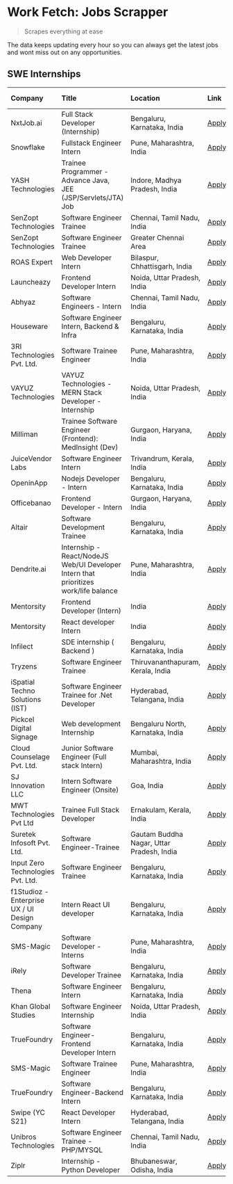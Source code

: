 # Work Fetch: Jobs Scrapper
> Scrapes everything at ease

The data keeps updating every hour so you can always get the latest jobs and wont miss out on any opportunities.

## SWE Internships
<!--START_SECTION:workfetch-->
| Company                                       | Title                                                                                | Location                                  | Link                                                                                                                                                                                                                                                                                               | Date Posted   |
|:----------------------------------------------|:-------------------------------------------------------------------------------------|:------------------------------------------|:---------------------------------------------------------------------------------------------------------------------------------------------------------------------------------------------------------------------------------------------------------------------------------------------------|:--------------|
| NxtJob.ai                                     | Full Stack Developer (Internship)                                                    | Bengaluru, Karnataka, India               | [Apply](https://in.linkedin.com/jobs/view/full-stack-developer-internship-at-nxtjob-ai-3829304067?refId=lsqZxuUGql5tEZ0%2FSUHKUQ%3D%3D&trackingId=hgqTS4lTh4Ny0nif7Gc3dg%3D%3D&position=14&pageNum=1&trk=public_jobs_jserp-result_search-card)                                                     | 2024-02-13    |
| Snowflake                                     | Fullstack Engineer Intern                                                            | Pune, Maharashtra, India                  | [Apply](https://in.linkedin.com/jobs/view/fullstack-engineer-intern-at-snowflake-3828959203?refId=lsqZxuUGql5tEZ0%2FSUHKUQ%3D%3D&trackingId=GeCcidKDZsB8D%2FLXTmh4Jg%3D%3D&position=15&pageNum=1&trk=public_jobs_jserp-result_search-card)                                                         | 2024-02-13    |
| YASH Technologies                             | Trainee Programmer - Advance Java, JEE (JSP/Servlets/JTA) Job                        | Indore, Madhya Pradesh, India             | [Apply](https://in.linkedin.com/jobs/view/trainee-programmer-advance-java-jee-jsp-servlets-jta-job-at-yash-technologies-3811759183?refId=lsqZxuUGql5tEZ0%2FSUHKUQ%3D%3D&trackingId=lAYMxVx%2FXdJzzYeWYrt3JA%3D%3D&position=21&pageNum=1&trk=public_jobs_jserp-result_search-card)                  | 2024-02-13    |
| SenZopt Technologies                          | Software Engineer Trainee                                                            | Chennai, Tamil Nadu, India                | [Apply](https://in.linkedin.com/jobs/view/software-engineer-trainee-at-senzopt-technologies-3827686880?refId=fEvsrrDypzxGvFaz2tMkMQ%3D%3D&trackingId=At2wi1cnFIch4qLbh3D5mg%3D%3D&position=7&pageNum=0&trk=public_jobs_jserp-result_search-card)                                                   | 2024-02-12    |
| SenZopt Technologies                          | Software Engineer Trainee                                                            | Greater Chennai Area                      | [Apply](https://in.linkedin.com/jobs/view/software-engineer-trainee-at-senzopt-technologies-3827688781?refId=fEvsrrDypzxGvFaz2tMkMQ%3D%3D&trackingId=fH9uANUacEnR2%2FiFgLqLqg%3D%3D&position=9&pageNum=0&trk=public_jobs_jserp-result_search-card)                                                 | 2024-02-12    |
| ROAS Expert                                   | Web Developer Intern                                                                 | Bilaspur, Chhattisgarh, India             | [Apply](https://in.linkedin.com/jobs/view/web-developer-intern-at-roas-expert-3828189292?refId=fEvsrrDypzxGvFaz2tMkMQ%3D%3D&trackingId=fwcnBNGNLVwaFiyWGhwfIQ%3D%3D&position=11&pageNum=0&trk=public_jobs_jserp-result_search-card)                                                                | 2024-02-12    |
| Launcheazy                                    | Frontend Developer Intern                                                            | Noida, Uttar Pradesh, India               | [Apply](https://in.linkedin.com/jobs/view/frontend-developer-intern-at-launcheazy-3825516433?refId=lsqZxuUGql5tEZ0%2FSUHKUQ%3D%3D&trackingId=kp20dmFhmmRcX4GKTRd6nA%3D%3D&position=3&pageNum=1&trk=public_jobs_jserp-result_search-card)                                                           | 2024-02-12    |
| Abhyaz                                        | Software Engineers - Intern                                                          | Chennai, Tamil Nadu, India                | [Apply](https://in.linkedin.com/jobs/view/software-engineers-intern-at-abhyaz-3828323617?refId=lsqZxuUGql5tEZ0%2FSUHKUQ%3D%3D&trackingId=%2FVmp9My%2BaobZviat7eagNg%3D%3D&position=5&pageNum=1&trk=public_jobs_jserp-result_search-card)                                                           | 2024-02-12    |
| Houseware                                     | Software Engineer Intern, Backend & Infra                                            | Bengaluru, Karnataka, India               | [Apply](https://in.linkedin.com/jobs/view/software-engineer-intern-backend-infra-at-houseware-3827877404?refId=lsqZxuUGql5tEZ0%2FSUHKUQ%3D%3D&trackingId=kDZmfSm0MYV1Q8RP3RESKw%3D%3D&position=9&pageNum=1&trk=public_jobs_jserp-result_search-card)                                               | 2024-02-12    |
| 3RI Technologies Pvt. Ltd.                    | Software Trainee Engineer                                                            | Pune, Maharashtra, India                  | [Apply](https://in.linkedin.com/jobs/view/software-trainee-engineer-at-3ri-technologies-pvt-ltd-3826557054?refId=lsqZxuUGql5tEZ0%2FSUHKUQ%3D%3D&trackingId=tRKmvJ%2Be862WvfUeN2YESg%3D%3D&position=10&pageNum=1&trk=public_jobs_jserp-result_search-card)                                          | 2024-02-10    |
| VAYUZ Technologies                            | VAYUZ Technologies - MERN Stack Developer - Internship                               | Noida, Uttar Pradesh, India               | [Apply](https://in.linkedin.com/jobs/view/vayuz-technologies-mern-stack-developer-internship-at-vayuz-technologies-3822619356?refId=lsqZxuUGql5tEZ0%2FSUHKUQ%3D%3D&trackingId=8lgU%2B4NC5wGWT8%2B1OoyF2w%3D%3D&position=19&pageNum=1&trk=public_jobs_jserp-result_search-card)                     | 2024-02-10    |
| Milliman                                      | Trainee Software Engineer (Frontend): MedInsight (Dev)                               | Gurgaon, Haryana, India                   | [Apply](https://in.linkedin.com/jobs/view/trainee-software-engineer-frontend-medinsight-dev-at-milliman-3792874280?refId=fEvsrrDypzxGvFaz2tMkMQ%3D%3D&trackingId=OtZvfnmLhun%2F7tGjLiadiw%3D%3D&position=18&pageNum=0&trk=public_jobs_jserp-result_search-card)                                    | 2024-02-09    |
| JuiceVendor Labs                              | Software Engineer Intern                                                             | Trivandrum, Kerala, India                 | [Apply](https://in.linkedin.com/jobs/view/software-engineer-intern-at-juicevendor-labs-3823487440?refId=lsqZxuUGql5tEZ0%2FSUHKUQ%3D%3D&trackingId=45PBlbx%2Bm%2FO3XqVnGnIb8A%3D%3D&position=22&pageNum=1&trk=public_jobs_jserp-result_search-card)                                                 | 2024-02-07    |
| OpeninApp                                     | Nodejs Developer - Intern                                                            | Bengaluru, Karnataka, India               | [Apply](https://in.linkedin.com/jobs/view/nodejs-developer-intern-at-openinapp-3822599762?refId=fEvsrrDypzxGvFaz2tMkMQ%3D%3D&trackingId=Z8zqabkQmbC6XULqMVphaA%3D%3D&position=20&pageNum=0&trk=public_jobs_jserp-result_search-card)                                                               | 2024-02-05    |
| Officebanao                                   | Frontend Developer - Intern                                                          | Gurgaon, Haryana, India                   | [Apply](https://in.linkedin.com/jobs/view/frontend-developer-intern-at-officebanao-3822614063?refId=fEvsrrDypzxGvFaz2tMkMQ%3D%3D&trackingId=N86y79xMBVY446Na8Gy26Q%3D%3D&position=2&pageNum=0&trk=public_jobs_jserp-result_search-card)                                                            | 2024-01-31    |
| Altair                                        | Software Development Trainee                                                         | Bengaluru, Karnataka, India               | [Apply](https://in.linkedin.com/jobs/view/software-development-trainee-at-altair-3817606202?refId=fEvsrrDypzxGvFaz2tMkMQ%3D%3D&trackingId=sdT0lpwUWFsDPnc5sEotUA%3D%3D&position=12&pageNum=0&trk=public_jobs_jserp-result_search-card)                                                             | 2024-01-31    |
| Dendrite.ai                                   | Internship - React/NodeJS Web/UI Developer Intern that prioritizes work/life balance | Pune, Maharashtra, India                  | [Apply](https://in.linkedin.com/jobs/view/internship-react-nodejs-web-ui-developer-intern-that-prioritizes-work-life-balance-at-dendrite-ai-3818948068?refId=lsqZxuUGql5tEZ0%2FSUHKUQ%3D%3D&trackingId=uBLJ3iZZxrwiAX3xo4siUw%3D%3D&position=4&pageNum=1&trk=public_jobs_jserp-result_search-card) | 2024-01-31    |
| Mentorsity                                    | Frontend Developer (Intern)                                                          | India                                     | [Apply](https://in.linkedin.com/jobs/view/frontend-developer-intern-at-mentorsity-3820303627?refId=lsqZxuUGql5tEZ0%2FSUHKUQ%3D%3D&trackingId=x9%2FdFr%2FAbUFplx%2F0LrS3qA%3D%3D&position=7&pageNum=1&trk=public_jobs_jserp-result_search-card)                                                     | 2024-01-31    |
| Mentorsity                                    | React developer Intern                                                               | India                                     | [Apply](https://in.linkedin.com/jobs/view/react-developer-intern-at-mentorsity-3820308129?refId=lsqZxuUGql5tEZ0%2FSUHKUQ%3D%3D&trackingId=pE3BtK6zu7Cfc8zA8%2Bmaxw%3D%3D&position=8&pageNum=1&trk=public_jobs_jserp-result_search-card)                                                            | 2024-01-31    |
| Infilect                                      | SDE internship ( Backend )                                                           | Bengaluru, Karnataka, India               | [Apply](https://in.linkedin.com/jobs/view/sde-internship-backend-at-infilect-3815120558?refId=fEvsrrDypzxGvFaz2tMkMQ%3D%3D&trackingId=Jn5i5KcL0C4PHSS00m0xGA%3D%3D&position=21&pageNum=0&trk=public_jobs_jserp-result_search-card)                                                                 | 2024-01-25    |
| Tryzens                                       | Software Engineer Trainee                                                            | Thiruvananthapuram, Kerala, India         | [Apply](https://in.linkedin.com/jobs/view/software-engineer-trainee-at-tryzens-3809363491?refId=fEvsrrDypzxGvFaz2tMkMQ%3D%3D&trackingId=d2xYA2%2FJAegvG2WuOyge1g%3D%3D&position=17&pageNum=0&trk=public_jobs_jserp-result_search-card)                                                             | 2024-01-18    |
| iSpatial Techno Solutions (IST)               | Software Engineer Trainee for .Net Developer                                         | Hyderabad, Telangana, India               | [Apply](https://in.linkedin.com/jobs/view/software-engineer-trainee-for-net-developer-at-ispatial-techno-solutions-ist-3826984352?refId=lsqZxuUGql5tEZ0%2FSUHKUQ%3D%3D&trackingId=D4H3%2FDP93Ig9pOo1DsZ92A%3D%3D&position=20&pageNum=1&trk=public_jobs_jserp-result_search-card)                   | 2024-01-16    |
| Pickcel Digital Signage                       | Web development Internship                                                           | Bengaluru North, Karnataka, India         | [Apply](https://in.linkedin.com/jobs/view/web-development-internship-at-pickcel-digital-signage-3826062393?refId=lsqZxuUGql5tEZ0%2FSUHKUQ%3D%3D&trackingId=3Vx40nDELgwaMkByCMboJw%3D%3D&position=16&pageNum=1&trk=public_jobs_jserp-result_search-card)                                            | 2024-01-15    |
| Cloud Counselage Pvt. Ltd.                    | Junior Software Engineer (Full stack Intern)                                         | Mumbai, Maharashtra, India                | [Apply](https://in.linkedin.com/jobs/view/junior-software-engineer-full-stack-intern-at-cloud-counselage-pvt-ltd-3803132814?refId=fEvsrrDypzxGvFaz2tMkMQ%3D%3D&trackingId=W%2BsBnpLw0xpOdVVMrvI9AA%3D%3D&position=24&pageNum=0&trk=public_jobs_jserp-result_search-card)                           | 2024-01-11    |
| SJ Innovation LLC                             | Intern Software Engineer (Onsite)                                                    | Goa, India                                | [Apply](https://in.linkedin.com/jobs/view/intern-software-engineer-onsite-at-sj-innovation-llc-3799959011?refId=lsqZxuUGql5tEZ0%2FSUHKUQ%3D%3D&trackingId=ORujuO6Sq%2FwU9MwyFaGUFw%3D%3D&position=12&pageNum=1&trk=public_jobs_jserp-result_search-card)                                           | 2024-01-11    |
| MWT Technologies Pvt Ltd                      | Trainee Full Stack Developer                                                         | Ernakulam, Kerala, India                  | [Apply](https://in.linkedin.com/jobs/view/trainee-full-stack-developer-at-mwt-technologies-pvt-ltd-3800921715?refId=fEvsrrDypzxGvFaz2tMkMQ%3D%3D&trackingId=vd0XWLuhVEw%2F9Vx8FBgVQw%3D%3D&position=3&pageNum=0&trk=public_jobs_jserp-result_search-card)                                          | 2024-01-09    |
| Suretek Infosoft Pvt. Ltd.                    | Software Engineer-Trainee                                                            | Gautam Buddha Nagar, Uttar Pradesh, India | [Apply](https://in.linkedin.com/jobs/view/software-engineer-trainee-at-suretek-infosoft-pvt-ltd-3800934643?refId=fEvsrrDypzxGvFaz2tMkMQ%3D%3D&trackingId=9iMC4c1n2CxygOVztRXSuA%3D%3D&position=6&pageNum=0&trk=public_jobs_jserp-result_search-card)                                               | 2024-01-09    |
| Input Zero Technologies Pvt. Ltd.             | Software Engineer Trainee                                                            | Bengaluru, Karnataka, India               | [Apply](https://in.linkedin.com/jobs/view/software-engineer-trainee-at-input-zero-technologies-pvt-ltd-3800927643?refId=fEvsrrDypzxGvFaz2tMkMQ%3D%3D&trackingId=teP5SxZ%2Bgy4ZCelR7LA%2BkA%3D%3D&position=25&pageNum=0&trk=public_jobs_jserp-result_search-card)                                   | 2024-01-09    |
| f1Studioz - Enterprise UX / UI Design Company | Intern React UI developer                                                            | Bengaluru, Karnataka, India               | [Apply](https://in.linkedin.com/jobs/view/intern-react-ui-developer-at-f1studioz-enterprise-ux-ui-design-company-3796354738?refId=fEvsrrDypzxGvFaz2tMkMQ%3D%3D&trackingId=mDQ0jaSWI8uRbCh9a3nG%2Bw%3D%3D&position=5&pageNum=0&trk=public_jobs_jserp-result_search-card)                            | 2024-01-08    |
| SMS-Magic                                     | Software Developer -Interns                                                          | Pune, Maharashtra, India                  | [Apply](https://in.linkedin.com/jobs/view/software-developer-interns-at-sms-magic-3799485343?refId=lsqZxuUGql5tEZ0%2FSUHKUQ%3D%3D&trackingId=vD3aCNRVQngcuC5dMkrOSA%3D%3D&position=2&pageNum=1&trk=public_jobs_jserp-result_search-card)                                                           | 2024-01-05    |
| iRely                                         | Software Developer Trainee                                                           | Bengaluru, Karnataka, India               | [Apply](https://in.linkedin.com/jobs/view/software-developer-trainee-at-irely-3801577534?refId=fEvsrrDypzxGvFaz2tMkMQ%3D%3D&trackingId=zcLRbXFOt3OuYHb%2F8rKyUw%3D%3D&position=8&pageNum=0&trk=public_jobs_jserp-result_search-card)                                                               | 2023-12-22    |
| Thena                                         | Software Engineer Intern                                                             | Bengaluru, Karnataka, India               | [Apply](https://in.linkedin.com/jobs/view/software-engineer-intern-at-thena-3778731751?refId=fEvsrrDypzxGvFaz2tMkMQ%3D%3D&trackingId=DjP3LRdkg4NDn%2BBYjW7d5Q%3D%3D&position=16&pageNum=0&trk=public_jobs_jserp-result_search-card)                                                                | 2023-12-05    |
| Khan Global Studies                           | Software Engineer Internship                                                         | Noida, Uttar Pradesh, India               | [Apply](https://in.linkedin.com/jobs/view/software-engineer-internship-at-khan-global-studies-3766942197?refId=lsqZxuUGql5tEZ0%2FSUHKUQ%3D%3D&trackingId=ArzmKt%2FJYZ6Nv0Smxwtk6A%3D%3D&position=17&pageNum=1&trk=public_jobs_jserp-result_search-card)                                            | 2023-11-27    |
| TrueFoundry                                   | Software Engineer- Frontend Developer Intern                                         | Bengaluru, Karnataka, India               | [Apply](https://in.linkedin.com/jobs/view/software-engineer-frontend-developer-intern-at-truefoundry-3790095058?refId=fEvsrrDypzxGvFaz2tMkMQ%3D%3D&trackingId=%2BHjWVVpdteGEbDS%2BT%2FEu%2Bw%3D%3D&position=13&pageNum=0&trk=public_jobs_jserp-result_search-card)                                 | 2023-11-24    |
| SMS-Magic                                     | Software Trainee Engineer                                                            | Pune, Maharashtra, India                  | [Apply](https://in.linkedin.com/jobs/view/software-trainee-engineer-at-sms-magic-3761409781?refId=lsqZxuUGql5tEZ0%2FSUHKUQ%3D%3D&trackingId=0u%2FctyoHg9aeum5RwuuBDQ%3D%3D&position=6&pageNum=1&trk=public_jobs_jserp-result_search-card)                                                          | 2023-11-16    |
| TrueFoundry                                   | Software Engineer-Backend Intern                                                     | Bengaluru, Karnataka, India               | [Apply](https://in.linkedin.com/jobs/view/software-engineer-backend-intern-at-truefoundry-3779508170?refId=lsqZxuUGql5tEZ0%2FSUHKUQ%3D%3D&trackingId=DZ7ZC%2FNYuqfORi5waWCXaA%3D%3D&position=1&pageNum=1&trk=public_jobs_jserp-result_search-card)                                                 | 2023-11-10    |
| Swipe (YC S21)                                | React Developer Intern                                                               | Hyderabad, Telangana, India               | [Apply](https://in.linkedin.com/jobs/view/react-developer-intern-at-swipe-yc-s21-3737600089?refId=fEvsrrDypzxGvFaz2tMkMQ%3D%3D&trackingId=SQOFaHKnm0syxOVB%2FHFKHQ%3D%3D&position=19&pageNum=0&trk=public_jobs_jserp-result_search-card)                                                           | 2023-10-13    |
| Unibros Technologies                          | Software Engineer Trainee - PHP/MYSQL                                                | Chennai, Tamil Nadu, India                | [Apply](https://in.linkedin.com/jobs/view/software-engineer-trainee-php-mysql-at-unibros-technologies-3656599241?refId=fEvsrrDypzxGvFaz2tMkMQ%3D%3D&trackingId=wFExBDmvjYjwXN3gyoxX7w%3D%3D&position=10&pageNum=0&trk=public_jobs_jserp-result_search-card)                                        | 2023-06-12    |
| Ziplr                                         | Internship - Python Developer                                                        | Bhubaneswar, Odisha, India                | [Apply](https://in.linkedin.com/jobs/view/internship-python-developer-at-ziplr-3645677592?refId=lsqZxuUGql5tEZ0%2FSUHKUQ%3D%3D&trackingId=nQBmADje5h0G2guxXEBs8Q%3D%3D&position=18&pageNum=1&trk=public_jobs_jserp-result_search-card)                                                             | 2023-06-02    |
<!--END_SECTION:workfetch-->
